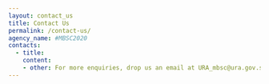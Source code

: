 ```yaml
---
layout: contact_us
title: Contact Us
permalink: /contact-us/
agency_name: #MBSC2020
contacts:
  - title:
    content:
    - other: For more enquiries, drop us an email at URA_mbsc@ura.gov.sg 
---
```


